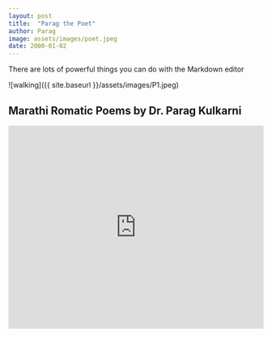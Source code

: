 ```yaml
---
layout: post
title:  "Parag the Poet"
author: Parag
image: assets/images/poet.jpeg
date: 2000-01-02
---
```

There are lots of powerful things you can do with the Markdown editor


![walking]({{ site.baseurl }}/assets/images/P1.jpeg)


## Marathi Romatic Poems by Dr. Parag Kulkarni


<p><iframe style="width:100%;" height="400" src="https://www.youtube.com/embed/slvr6FnFVwA" frameborder="0" allowfullscreen></iframe></p>